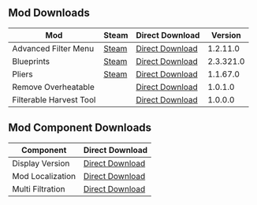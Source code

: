 ## Mod Downloads

| Mod | Steam | Direct Download | Version |
|-|-|-|-|
| Advanced Filter Menu | [Steam](https://steamcommunity.com/sharedfiles/filedetails/?id=2050314503) | [Direct Download](https://1drv.ms/u/s!Aqo_oG6cB2nyhDdOvnhERermTwE_) | 1.2.11.0 |
| Blueprints | [Steam](https://steamcommunity.com/sharedfiles/filedetails/?id=1814341183) | [Direct Download](https://1drv.ms/u/s!Aqo_oG6cB2nygnRzNMvi-ks3D0zg?e=pN82TM) | 2.3.321.0 |
| Pliers | [Steam](https://steamcommunity.com/sharedfiles/filedetails/?id=1848884654) | [Direct Download](https://1drv.ms/u/s!Aqo_oG6cB2nygnVpmGxWyT_D8xmV?e=Qz60nb) | 1.1.67.0 |
| Remove Overheatable | | [Direct Download](https://1drv.ms/u/s!Aqo_oG6cB2nygnf4ltVCsTyw5Esx?e=daZRZo) | 1.0.1.0 |
| Filterable Harvest Tool | | [Direct Download](https://1drv.ms/u/s!Aqo_oG6cB2nygnYv5aPQCsE8ah9b?e=cf3tJx) | 1.0.0.0 |

## Mod Component Downloads

| Component | Direct Download |
|-|-|
| Display Version | [Direct Download](https://1drv.ms/u/s!Aqo_oG6cB2nygnN4fwDlsJJ-qC39?e=ziFSOs) |
| Mod Localization | [Direct Download](https://1drv.ms/u/s!Aqo_oG6cB2nygnJCDk9t1vKeofSU?e=vejosX) |
| Multi Filtration | [Direct Download](https://1drv.ms/u/s!Aqo_oG6cB2nyhD89hIojpMf3MEX4) |